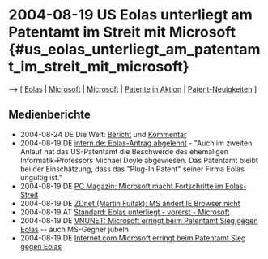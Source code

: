 # 2004-08-19 US Eolas unterliegt am Patentamt im Streit mit Microsoft {#us_eolas_unterliegt_am_patentamt_im_streit_mit_microsoft}

\--\> \[ [ Eolas](SwxaiEolasDe "wikilink") \| [
Microsoft](SwpatmicrosoftEn "wikilink") \| [
Microsoft](SwpatmicrosoftDe "wikilink") \| [ Patente in
Aktion](SwpikxraniDe "wikilink") \| [
Patent-Neuigkeiten](SwpatcninoDe "wikilink") \]

## Medienberichte

-   2004-08-24 DE Die Welt:
    [Bericht](http://www.welt.de/data/2004/08/24/323190.html "wikilink")
    und
    [Kommentar](http://www.welt.de/data/2004/08/24/323189.html "wikilink")
-   2004-08-19 DE [intern.de: Eolas-Antrag
    abgelehnt](http://www.intern.de/news/5929.html "wikilink") - \"Auch
    im zweiten Anlauf hat das US-Patentamt die Beschwerde des ehemaligen
    Informatik-Professors Michael Doyle abgewiesen. Das Patentamt bleibt
    bei der Einschätzung, dass das \"Plug-In Patent\" seiner Firma Eolas
    ungültig ist.\"
-   2004-08-19 DE [PC Magazin: Microsoft macht Fortschritte im
    Eolas-Streit](http://www.pc-magazin.de/common/nws/einemeldung.php?id=11880 "wikilink")
-   2004-08-19 DE [ZDnet (Martin Fuitak): MS ändert IE Browser
    nicht](http://www.zdnet.de/news/software/0,39023144,39119377,00.htm?h "wikilink")
-   2004-08-19 AT [Standard: Eolas unterliegt - vorerst -
    Microsoft](http://derstandard.at/standard.asp?id=1765588 "wikilink")
-   2004-08-19 DE [VNUNET: Microsoft erringt beim Patentamt Sieg gegen
    Eolas](http://www.vnunet.de/Internet/article.asp?ArticleID=20040819012 "wikilink")
    \-- auch MS-Gegner jubeln
-   2004-08-19 DE [Internet.com Microsoft erringt beim Patentamt Sieg
    gegen
    Eolas](http://de.internet.com/index.php?id=2030405§ion=Marketing-News "wikilink")
